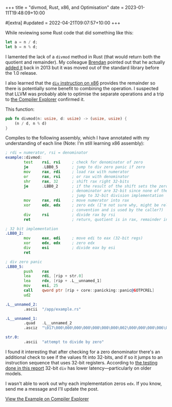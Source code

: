 +++
title = "divmod, Rust, x86, and Optimisation"
date = 2023-01-11T19:48:09+10:00

#[extra]
#updated = 2022-04-21T09:07:57+10:00
+++

While reviewing some Rust code that did something like this:

```rust
let a = n / d;
let b = n % d;
```

I lamented the lack of a `divmod` method in Rust (that would return both the
quotient and remainder). My colleague [Brendan] pointed out that he actually
[added it][rust-div-mod] back in 2013 but it was moved out of the standard
library before the 1.0 release.

<!-- more -->

I also learned that the [`div` instruction on x86][div] provides the remainder
so there is potentially some benefit to combining the operation. I suspected
that LLVM was probably able to optimise the separate operations and a trip to
[the Compiler Explorer][compiler-explorer] confirmed it.

This function:

```rust
pub fn divmod(n: usize, d: usize) -> (usize, usize) {
    (n / d, n % d)
}
```

Compiles to the following assembly, which I have annotated with my
understanding of each line (Note: I'm still learning x86 assembly):

```asm
; rdi = numerator, rsi = denominator
example::divmod:
        test    rsi, rsi     ; check for denominator of zero
        je      .LBB0_5      ; jump to div zero panic if zero
        mov     rax, rdi     ; load rax with numerator
        or      rax, rsi     ; or rax with denominator
        shr     rax, 32      ; shift rax right 32-bits
        je      .LBB0_2      ; if the result of the shift sets the zero flag then numerator and
                             ; denominator are 32-bit since none of the upper 32-bits are set.
                             ; jump to 32-bit division implementation
        mov     rax, rdi     ; move numerator into rax
        xor     edx, edx     ; zero edx (I'm not sure why, might be relevant to the calling
                             ; convention and is used by the caller?)
        div     rsi          ; divide rax by rsi
        ret                  ; return, quotient is in rax, remainder in rdx

; 32 bit implementation
.LBB0_2:
        mov     eax, edi     ; move edi to eax (32-bit regs)
        xor     edx, edx     ; zero edx
        div     esi          ; divide eax by esi
        ret

; div zero panic
.LBB0_5:
        push    rax
        lea     rdi, [rip + str.0]
        lea     rdx, [rip + .L__unnamed_1]
        mov     esi, 25
        call    qword ptr [rip + core::panicking::panic@GOTPCREL]
        ud2

.L__unnamed_2:
        .ascii  "/app/example.rs"

.L__unnamed_1:
        .quad   .L__unnamed_2
        .asciz  "\017\000\000\000\000\000\000\000\002\000\000\000\006\000\000"

str.0:
        .ascii  "attempt to divide by zero"
```

I found it interesting that after checking for a zero denominator there's an
additional check to see if the values fit into 32-bits, and if so it jumps to an
instruction sequence that uses 32-bit registers. According to [the testing done
in this report][timing] 32-bit `div` has lower latency—particularly on older
models.

I wasn't able to work out why each implementation zeros `edx`. If you know,
send me a message and I'll update the post.

[View the Example on Compiler Explorer](https://rust.godbolt.org/z/hj9rb4Txa)

[Brendan]: https://github.com/brendanzab
[rust-div-mod]: https://github.com/rust-lang/rust/commit/f39152e07baf03fc1ff4c8b2c1678ac857b4a512
[div]: https://www.felixcloutier.com/x86/div
[compiler-explorer]: https://rust.godbolt.org/
[timing]: https://gmplib.org/~tege/x86-timing.pdf
